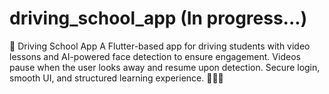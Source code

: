 # driving_school_app (In progress...)
 🚗 Driving School App A Flutter-based app for driving students with video lessons and AI-powered face detection to ensure engagement. Videos pause when the user looks away and resume upon detection. Secure login, smooth UI, and structured learning experience. 📲🎥👀
